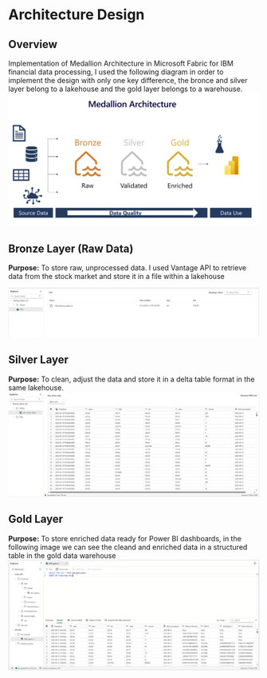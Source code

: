 # Architecture Design

## Overview
Implementation of Medallion Architecture in Microsoft Fabric for IBM financial data processing, I used the following diagram in order to implement the design with only one key difference, the bronce and silver layer belong to a lakehouse and the gold layer belongs to a warehouse.
![](../Screenshots/architecture-diagram.png)

## Bronze Layer (Raw Data)
**Purpose:** To store raw, unprocessed data.
I used Vantage API to retrieve data from the stock market and store it in a file within a lakehouse

![](../Screenshots/fileinLakehouse.png)

## Silver Layer
**Purpose:** To clean, adjust the data and store it in a delta table format in the same lakehouse.
![](../Screenshots/lakehouse-tables.png)

## Gold Layer
**Purpose:** To store enriched data ready for Power BI dashboards, in the following image we can see the cleand and enriched data in a structured table in the gold data warehouse
![](../Screenshots/WH-Table.png)

